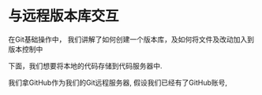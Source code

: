 # 与远程版本库交互

在Git基础操作中， 我们讲解了如何创建一个版本库，及如何将文件及改动加入到版本控制中

下面，我们想要将本地的代码存储到代码服务器中.

我们拿GitHub作为我们的Git远程服务器, 假设我们已经有了GitHub账号, 